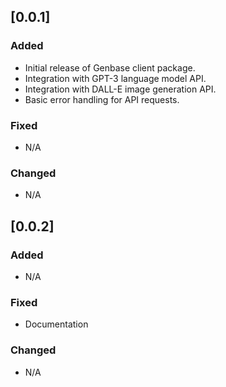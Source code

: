 ## [0.0.1]

### Added
- Initial release of Genbase client package.
- Integration with GPT-3 language model API.
- Integration with DALL-E image generation API.
- Basic error handling for API requests.

### Fixed
- N/A

### Changed
- N/A

## [0.0.2]

### Added
- N/A

### Fixed
- Documentation

### Changed
- N/A

